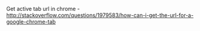 Get active tab url in chrome -http://stackoverflow.com/questions/1979583/how-can-i-get-the-url-for-a-google-chrome-tab
